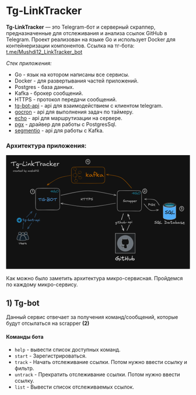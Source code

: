 # Tg-LinkTracker

**Tg-LinkTracker** — это Telegram-бот и серверный скраппер, предназначенные для отслеживания и анализа ссылок GitHub в Telegram. Проект реализован на языке Go и 
использует Docker для контейнеризации компонентов. Ссылка на тг-бота: [t.me/Mushdi12_LinkTracker_bot](t.me/Mushdi12_LinkTracker_bot)

_Стек приложения:_
- Go - язык на котором написаны все сервисы.
- Docker - для развертывания частей приложений.
- Postgres - база данных.
- Kafka - брокер сообщений.
- HTTPS - протокол передачи сообщений.
- [tg-bot-api](https://github.com/go-telegram-bot-api/telegram-bot-api) - api для взаимодействием с клиентом telegram.
- [gocron](https://github.com/go-co-op/gocron) - api для выполнения задач по таймеру.
- [echo](https://github.com/labstack/echo) - api для маршрутизации на сервере.
- [pgx](https://github.com/jackc/pgx) - драйвер для работы с PostgresSql.
- [segmentio](https://github.com/segmentio/kafka-go) - api для работы с Kafka.

### Архитектура приложения:
![img.png](img.png)

Как можно было заметить архитектура микро-сервисная. Пройдемся по каждому микро-сервису.

## 1) Tg-bot

Данный сервис отвечает за получения команд/сообщений, которые будут отсылаться на scrapper **(2)**

#### Команды бота
- `help` - вывести список доступных команд.
- `start` - Зарегистрироваться.
- `track` - Начать отслеживание ссылки. Потом нужно ввести ссылку и фильтр.
- `untrack` - Прекратить отслеживание ссылки. Потом нужно ввести ссылку.
- `list` - Вывести список отслеживаемых ссылок.

